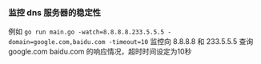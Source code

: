 ### 监控 dns 服务器的稳定性

例如 `go run main.go -watch=8.8.8.8.233.5.5.5 -domain=google.com,baidu.com -timeout=10` 监控向 8.8.8.8 和 233.5.5.5 查询 google.com baidu.com 的响应情况，超时时间设定为10秒
